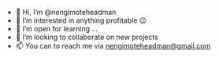 - 👋 Hi, I’m @nengimoteheadman
- 👀 I’m interested in anything profitable 😉
- 🌱 I’m open for learning ...
- 💞️ I’m looking to collaborate on new projects
- 📫 You can to reach me via nengimoteheadman@gmail.com

<!---
nengimoteheadman/nengimoteheadman is a ✨ special ✨ repository because its `README.md` (this file) appears on your GitHub profile.
You can click the Preview link to take a look at your changes.
--->
